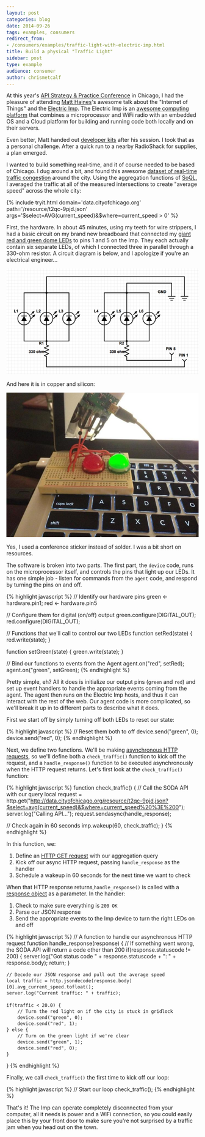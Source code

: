 ```yaml
---
layout: post
categories: blog
date: 2014-09-26
tags: examples, consumers
redirect_from:
- /consumers/examples/traffic-light-with-electric-imp.html
title: Build a physical "Traffic Light"
sidebar: post
type: example
audience: consumer
author: chrismetcalf
---
```


At this year's [API Strategy & Practice Conference](http://apistrategyconference.com/) in Chicago, I had the pleasure of attending [Matt Haines](https://twitter.com/beardedinventor)'s awesome talk about the "Internet of Things" and the [Electric Imp](http://electricimp.com/). The Electric Imp is an [awesome computing platform](http://electricimp.com/product/) that combines a microprocessor and WiFi radio with an embedded OS and a Cloud platform for building and running code both locally and on their servers.

Even better, Matt handed out [developer kits](http://electricimp.com/docs/gettingstarted/devkits/) after his session. I took that as a personal challenge. After a quick run to a nearby RadioShack for supplies, a plan emerged.

I wanted to build something real-time, and it of course needed to be based of Chicago. I dug around a bit, and found this awesome [dataset of real-time traffic congestion](https://data.cityofchicago.org/Transportation/Chicago-Traffic-Tracker-Congestion-Estimates-by-Re/t2qc-9pjd?) around the city. Using the aggregation functions of [SoQL](http://dev.socrata.com/docs/queries/), I averaged the traffic at all of the measured intersections to create "average speed" across the whole city:

{% include tryit.html domain='data.cityofchicago.org' path='/resource/t2qc-9pjd.json' args='$select=AVG(current_speed)&$where=current_speed > 0' %}

First, the hardware. In about 45 minutes, using my teeth for wire strippers, I had a basic circuit on my brand new breadboard that connected my [giant red and green dome LEDs](http://www.radioshack.com/products/radioshack-20-0mm-round-big-red-led?variant=5717559429) to pins 1 and 5 on the Imp. They each actually contain six separate LEDs, of which I connected three in parallel through a 330-ohm resistor. A circuit diagram is below, and I apologize if you're an electrical engineer...

![Circuit Diagram](/img/imp-circuit-diagram.png)

And here it is in copper and silicon:

![Traffic Light](/img/traffic-lights.jpg)

Yes, I used a conference sticker instead of solder. I was a bit short on resources.

The software is broken into two parts. The first part, the `device` code, runs on the microprocessor itself, and controls the pins that light up our LEDs. It has one simple job - listen for commands from the `agent` code, and respond by turning the pins on and off.

{% highlight javascript %}
// Identify our hardware pins
green <- hardware.pin1;
red <- hardware.pin5
 
// Configure them for digital (on/off) output
green.configure(DIGITAL_OUT);
red.configure(DIGITAL_OUT);

// Functions that we'll call to control our two LEDs
function setRed(state) {
  red.write(state);
}

function setGreen(state) {
  green.write(state);
}

// Bind our functions to events from the Agent
agent.on("red", setRed);
agent.on("green", setGreen);
{% endhighlight %}

Pretty simple, eh? All it does is initialize our output pins (`green` and `red`) and set up event handlers to handle the appropriate events coming from the agent. The agent then runs on the Electric Imp hosts, and thus it can interact with the rest of the web. Our agent code is more complicated, so we'll break it up in to different parts to describe what it does.

First we start off by simply turning off both LEDs to reset our state:

{% highlight javascript %}
// Reset them both to off
device.send("green", 0);
device.send("red", 0);
{% endhighlight %}

Next, we define two functions. We'll be making [asynchronous HTTP requests](http://electricimp.com/docs/api/httprequest/sendasync/), so we'll define both a `check_traffic()` function to kick off the request, and a `handle_response()` function to be executed asynchronously when the HTTP request returns. Let's first look at the `check_traffic()` function:

{% highlight javascript %}
function check_traffic() {
  // Call the SODA API with our query
  local request = http.get("http://data.cityofchicago.org/resource/t2qc-9pjd.json?$select=avg(current_speed)&$where=current_speed%20%3E%200");
  server.log("Calling API...");
  request.sendasync(handle_response);
  
  // Check again in 60 seconds
  imp.wakeup(60, check_traffic);
}
{% endhighlight %}

In this function, we:

1. Define an [HTTP GET request](http://electricimp.com/docs/api/http/get/) with our aggregation query
2. Kick off our async HTTP request, passing `handle_response` as the handler
3. Schedule a wakeup in 60 seconds for the next time we want to check

When that HTTP response returns,`handle_response()` is called with a [response object](http://electricimp.com/docs/api/httpresponse/) as a parameter. In the handler:

1. Check to make sure everything is `200 OK`
2. Parse our JSON response
3. Send the appropriate events to the Imp device to turn the right LEDs on and off

{% highlight javascript %}
// A function to handle our asynchronous HTTP request
function handle_response(response) {
    // If something went wrong, the SODA API will return a code other than 200
    if(response.statuscode != 200) {
        server.log("Got status code " + response.statuscode + ": " + response.body);
        return;
    } 
    
    // Decode our JSON response and pull out the average speed
    local traffic = http.jsondecode(response.body)[0].avg_current_speed.tofloat();
    server.log("Current traffic: " + traffic);
    
    if(traffic < 20.0) {
        // Turn the red light on if the city is stuck in gridlock
        device.send("green", 0);
        device.send("red", 1);
    } else {
        // Turn on the green light if we're clear
        device.send("green", 1);
        device.send("red", 0);
    }
}
{% endhighlight %}

Finally, we call `check_traffic()` the first time to kick off our loop:

{% highlight javascript %}
// Start our loop
check_traffic();
{% endhighlight %}

That's it! The Imp can operate completely disconnected from your computer, all it needs is power and a WiFi connection, so you could easily place this by your front door to make sure you're not surprised by a traffic jam when you head out on the town.
